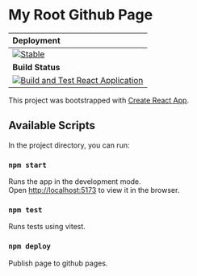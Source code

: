 # My Root Github Page

| **Deployment**                                                                                                                                                                                                                                                                           |
| :--------------------------------------------------------------------------------------------------------------------------------------------------------------------------------------------------------------------------------------------------------------------------------------- |
| [![Stable](https://img.shields.io/github/actions/workflow/status/mattborghi/root-githubio-page/Deploy.yml?branch=master&style=for-the-badge&logo=githubactions)](https://mattborghi.github.io/)                                                                                          |
| **Build Status**                                                                                                                                                                                                                                                                         |
| [![Build and Test React Application](https://img.shields.io/github/actions/workflow/status/mattborghi/root-githubio-page/react_testing.yml?branch=master&style=for-the-badge&logo=testinglibrary)](https://github.com/mattborghi/root-githubio-page/actions/workflows/react_testing.yml) |

This project was bootstrapped with [Create React App](https://github.com/facebook/create-react-app).

## Available Scripts

In the project directory, you can run:

### `npm start`

Runs the app in the development mode.<br />
Open [http://localhost:5173](http://localhost:5173) to view it in the browser.

### `npm test`

Runs tests using vitest.

### `npm deploy`

Publish page to github pages.
